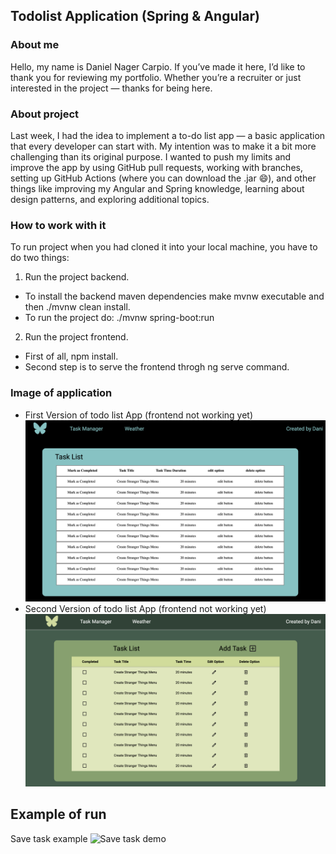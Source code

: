 ## Todolist Application (Spring & Angular)

### About me

Hello, my name is Daniel Nager Carpio. If you’ve made it here, I’d like to thank you for reviewing my portfolio. Whether you’re a recruiter or just interested in the project — thanks for being here.

### About project

Last week, I had the idea to implement a to-do list app — a basic application that every developer can start with. My intention was to make it a bit more challenging than its original purpose. I wanted to push my limits and improve the app by using GitHub pull requests, working with branches, setting up GitHub Actions (where you can download the .jar 😄), and other things like improving my Angular and Spring knowledge, learning about design patterns, and exploring additional topics.

### How to work with it

To run project when you had cloned it into your local machine, you have to do two things:

1. Run the project backend.

- To install the backend maven dependencies make mvnw executable and then ./mvnw clean install.
- To run the project do: ./mvnw spring-boot:run

2. Run the project frontend.

- First of all, npm install.
- Second step is to serve the frontend throgh ng serve command.

### Image of application

- First Version of todo list App (frontend not working yet)
  ![First Version Preview](todolist-frontend/src/assets/app-evolution/first-screen-version.png)
- Second Version of todo list App (frontend not working yet)
  ![Second Version Preview](todolist-frontend/src/assets/app-evolution/first-screen-second-version.png)

## Example of run

Save task example
![Save task demo](https://github.com/danielnagercarpio/todo-list-app-springboot/tree/main/todolist-frontend/test-results/task-add-task-ok-should-sa-3b802-when-save-button-is-clicked/output.gif)
